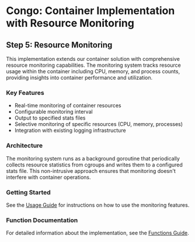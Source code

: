 # Congo: Container Implementation with Resource Monitoring

## Step 5: Resource Monitoring

This implementation extends our container solution with comprehensive resource monitoring capabilities. The monitoring system tracks resource usage within the container including CPU, memory, and process counts, providing insights into container performance and utilization.

### Key Features

- Real-time monitoring of container resources
- Configurable monitoring interval
- Output to specified stats files
- Selective monitoring of specific resources (CPU, memory, processes)
- Integration with existing logging infrastructure

### Architecture

The monitoring system runs as a background goroutine that periodically collects resource statistics from cgroups and writes them to a configured stats file. This non-intrusive approach ensures that monitoring doesn't interfere with container operations.

### Getting Started

See the [Usage Guide](usage.md) for instructions on how to use the monitoring features.

### Function Documentation

For detailed information about the implementation, see the [Functions Guide](functions.md).
